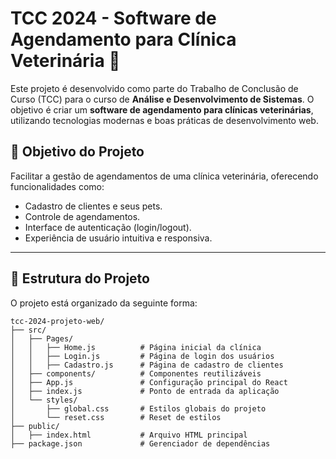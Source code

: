 # TCC 2024 - Software de Agendamento para Clínica Veterinária 🐾

Este projeto é desenvolvido como parte do Trabalho de Conclusão de Curso (TCC) para o curso de **Análise e Desenvolvimento de Sistemas**. O objetivo é criar um **software de agendamento para clínicas veterinárias**, utilizando tecnologias modernas e boas práticas de desenvolvimento web.

## 🎯 Objetivo do Projeto
Facilitar a gestão de agendamentos de uma clínica veterinária, oferecendo funcionalidades como:
- Cadastro de clientes e seus pets.
- Controle de agendamentos.
- Interface de autenticação (login/logout).
- Experiência de usuário intuitiva e responsiva.

---

## 📂 Estrutura do Projeto

O projeto está organizado da seguinte forma:

```plaintext
tcc-2024-projeto-web/
├── src/
│   ├── Pages/
│   │   ├── Home.js          # Página inicial da clínica
│   │   ├── Login.js         # Página de login dos usuários
│   │   ├── Cadastro.js      # Página de cadastro de clientes
│   ├── components/          # Componentes reutilizáveis
│   ├── App.js               # Configuração principal do React
│   ├── index.js             # Ponto de entrada da aplicação
│   └── styles/
│       ├── global.css       # Estilos globais do projeto
│       └── reset.css        # Reset de estilos
├── public/
│   ├── index.html           # Arquivo HTML principal
├── package.json             # Gerenciador de dependências
